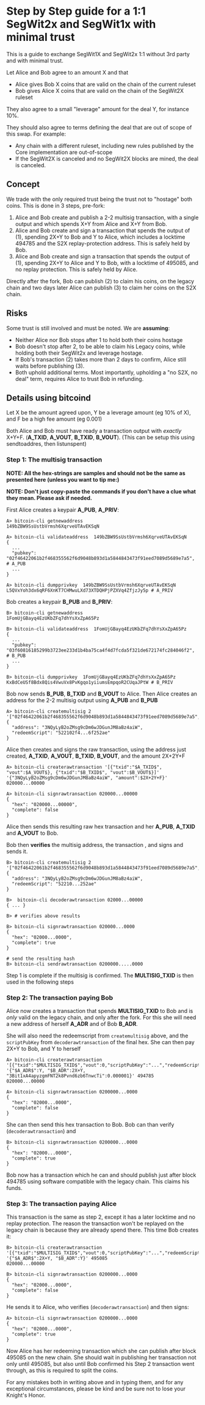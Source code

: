 # Step by Step guide for a 1:1 SegWit2x and SegWit1x with minimal trust

This is a guide to exchange SegWit1X and SegWit2x 1:1 without 3rd party and with minimal trust.

Let Alice and Bob agree to an amount X and that 

* Alice gives Bob X coins that are valid on the chain of the current ruleset
* Bob gives Alice X coins that are valid on the chain of the SegWit2X ruleset

They also agree to a small "leverage" amount for the deal Y, for instance 10%.

They should also agree to terms defining the deal that are out of scope of this swap. For example:

* Any chain with a different ruleset, including new rules published by the Core implementation are out-of-scope
* If the SegWit2X is canceled and no SegWit2X blocks are mined, the deal is canceled.

## Concept

We trade with the only required trust being the trust not to "hostage" both coins. This is done in 3 steps, pre-fork:

1. Alice and Bob create and publish a 2-2 multisig transaction, with a single output and which spends X+Y from Alice and X+Y from Bob.
2. Alice and Bob create and sign a transaction that spends the output of (1), spending 2X+Y to Bob and Y to Alice, which includes a locktime 494785 and the S2X replay-protection address. This is safely held by Bob.
3. Alice and Bob create and sign a transaction that spends the output of (1), spending 2X+Y to Alice and Y to Bob, with a locktime of 495085, and no replay protection. This is safely held by Alice.

Directly after the fork, Bob can publish (2) to claim his coins, on the legacy chain and two days later Alice can publish (3) to claim her coins on the S2X chain.

## Risks

Some trust is still involved and must be noted. We are **assuming**:

* Neither Alice nor Bob stops after 1 to hold both their coins hostage
* Bob doesn't stop after 2, to be able to claim his Legacy coins, while holding both their SegWit2x and leverage hostage.
* If Bob's transaction (2) takes more than 2 days to confirm, Alice still waits before publishing (3).
* Both uphold additional terms. Most importantly, upholding a "no S2X, no deal" term, requires Alice to trust Bob in refunding.

## Details using bitcoind

Let X be the amount agreed upon, Y be a leverage amount (eg 10% of X), and F be a high fee amount (eg 0.001)

Both Alice and Bob must have ready a transaction output with *exactly* X+Y+F. (**A_TXID**, **A_VOUT**, **B_TXID**, **B_VOUT**). (This can be setup this using sendtoaddres, then listunspent)

### Step 1: The multisig transaction

**NOTE: All the hex-strings are samples and should not be the same as presented here (unless you want to tip me:)**

**NOTE: Don't just copy-paste the commands if you don't have a clue what they mean. Please ask if needed.**


First Alice creates a keypair **A_PUB**, **A_PRIV**:

    A> bitcoin-cli getnewaddress
    149bZBW9SsUstbVrmsh6XqrveUTAvEKSqN
    
    A> bitcoin-cli validateaddress  149bZBW9SsUstbVrmsh6XqrveUTAvEKSqN
    {
      ...
      "pubkey": "02f46422061b2f468355562f6d9048b893d1a5844843473f91eed7089d5689e7a5",  # A_PUB
      ...
    }
    
    A> bitcoin-cli dumpprivkey  149bZBW9SsUstbVrmsh6XqrveUTAvEKSqN
    L5QVxYoh3dx6qRF6XnKT7CHMwuLXd73XTDQHPjPZXVq4ZfjzJy5p # A_PRIV


Bob creates a keypair **B_PUB** and **B_PRIV**:

    B> bitcoin-cli getnewaddress
    1FomUjGBayq4EzUKbZFq7dhYsXxZpA65Pz
    
    B> bitcoin-cli validateaddress  1FomUjGBayq4EzUKbZFq7dhYsXxZpA65Pz
    {
      ...
      "pubkey": "03f60816185299b3723ee233d1b4ba75ca4f4d7fcda5f321de672174fc284046f2",  # B_PUB
      ...
    }
    
    B> bitcoin-cli dumpprivkey  1FomUjGBayq4EzUKbZFq7dhYsXxZpA65Pz
    KxBdCeUSf8Bdx8Qis4VwuVx8PvKgqo1yiiumsEmpqoR2CUqaJPtW # B_PRIV


Bob now sends **B_PUB**, **B_TXID** and **B_VOUT** to Alice. Then Alice creates an address for the 2-2 multisig output using **A_PUB** and **B_PUB**


    A> bitcoin-cli createmultisig 2  '["02f46422061b2f468355562f6d9048b893d1a5844843473f91eed7089d5689e7a5","03f60816185299b3723ee233d1b4ba75ca4f4d7fcda5f321de672174fc284046f2"]'
    {
      "address": "3NQyLyB2oZMsg9cDm6wJDGunJM8aBz4aiW",
      "redeemScript": "522102f4...6f252ae"
    }

Alice then creates and signs the raw transaction, using the address just created, **A_TXID**, **A_VOUT**, **B_TXID**, **B_VOUT**, and the amount 2X+2Y+F 

    A> bitcoin-cli createrawtransaction '[{"txid":"$A_TXID$", "vout":$A_VOUT$}, {"txid":"$B_TXID$", "vout":$B_VOUT$}]' '{"3NQyLyB2oZMsg9cDm6wJDGunJM8aBz4aiW", "amount":$2X+2Y+F}'
    020000...00000
    
    A> bitcoin-cli signrawtransaction 020000...00000
    {
      "hex": "020000...00000",
      "complete": false
    }

Alice then sends this resulting raw hex transaction and her **A_PUB**, **A_TXID** and **A_VOUT** to Bob. 

Bob then **verifies** the multisig address,  the transaction , and signs and sends it.

    B> bitcoin-cli createmultisig 2  '["02f46422061b2f468355562f6d9048b893d1a5844843473f91eed7089d5689e7a5","03f60816185299b3723ee233d1b4ba75ca4f4d7fcda5f321de672174fc284046f2"]'
    {
      "address": "3NQyLyB2oZMsg9cDm6wJDGunJM8aBz4aiW",
      "redeemScript": "52210...252ae"
    }
    
    B>  bitcoin-cli decoderawtransaction 02000...00000
    { ... }
    
    B> # verifies above results
    
    B> bitcoin-cli signrawtransaction 020000...0000
    {
      "hex": "02000...0000",
      "complete": true
    }
    
    # send the resulting hash
    B> bitcoin-cli sendrawtransaction 0200000.....0000

Step 1 is complete if the multisig is confirmed. The **MULTISIG_TXID** is then used in the following steps

### Step 2: The transaction paying Bob

Alice now creates a transaction that spends **MULTISIG_TXID** to Bob and is *only* valid on the legacy chain, and only  after the fork. For this she will need a new address of herself **A_ADR** and of Bob **B_ADR**. 

She will also need the redeemscript from `createmultisig` above, and the `scriptPubKey` from `decoderawtransaction` of the final hex. She can then pay 2X+Y to Bob, and Y to herself

    A> bitcoin-cli createrawtransaction '[{"txid":"$MULTISIG_TXID$","vout":0,"scriptPubKey":"...","redeemScript":"..."}]' '{"$A_ADR$":Y, "$B_ADR":2X+Y, "3Bit1xA4apyzgmFNT2k8Pvnd6zb6TnwcTi":0.000001}' 494785
    020000...00000
    
    A> bitcoin-cli signrawtransaction 0200000...0000
    {
      "hex": "02000...0000",
      "complete": false
    }

She can then send this hex transaction to Bob. Bob can than verify (`decoderawtransaction`) and

    B> bitcoin-cli signrawtransaction 0200000...0000
    {
      "hex": "02000...0000",
      "complete": true
    }
	
Bob now has a transaction which he can and should publish just after block 494785 using software compatible with the legacy chain. This claims his funds. 

### Step 3: The transaction paying Alice

This transaction is the same as step 2, except it has a later locktime and no replay protection. The reason the transaction won't be replayed on the legacy chain is because they are already spend there. This time Bob creates it:

    B> bitcoin-cli createrawtransaction '[{"txid":"$MULTISIG_TXID$","vout":0,"scriptPubKey":"...","redeemScript":"..."}]' '{"$A_ADR$":2X+Y, "$B_ADR":Y}' 495085
    020000...00000
    
    B> bitcoin-cli signrawtransaction 0200000...0000
    {
      "hex": "02000...0000",
      "complete": false
    }

He sends it to Alice, who verifies (`decoderawtransaction`) and then signs:

    A> bitcoin-cli signrawtransaction 0200000...0000
    {
      "hex": "02000...0000",
      "complete": true
    }

Now Alice has her redeeming transaction which she can publish after block 495085 on the new chain. She should wait in publishing her transaction not only until 495085, but also until Bob confirmed his Step 2 transaction went through, as this is required to split the coins.

For any mistakes both in writing above and in typing them, and for any exceptional circumstances, please be kind and be sure not to lose your Knight's Honor.
